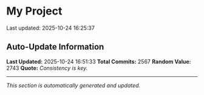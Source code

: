 # My Project


Last updated: 2025-10-24 16:25:37














































































































































































































































































































































































































































































































































































































































































































































































































































































































































































































































































































































































































































































































































































































































































































































































































































































































































































































































































































































































































































































































































































































































































































































































































































































































































































































































































































































































































































































































































































































































































## Auto-Update Information

**Last Updated:** 2025-10-24 16:51:33
**Total Commits:** 2567
**Random Value:** 2743
**Quote:** _Consistency is key._

---
_This section is automatically generated and updated._